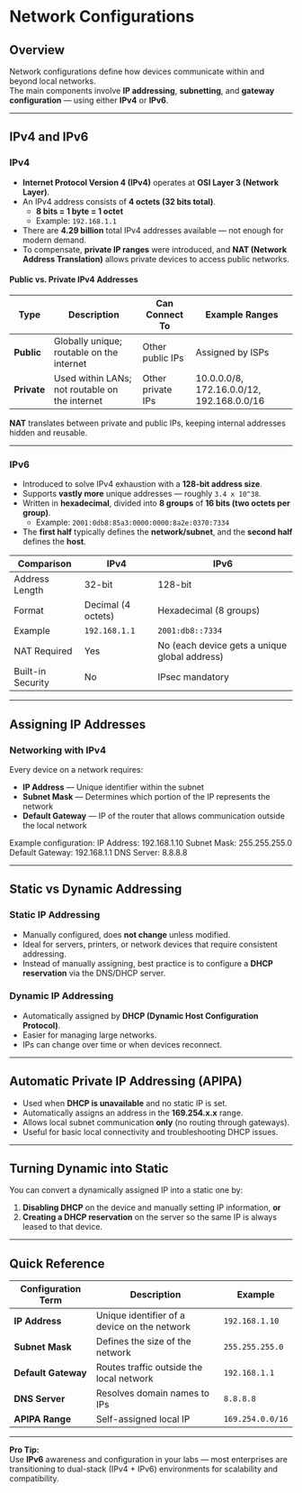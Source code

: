 # Network Configurations

## Overview
Network configurations define how devices communicate within and beyond local networks.  
The main components involve **IP addressing**, **subnetting**, and **gateway configuration** — using either **IPv4** or **IPv6**.

---

## IPv4 and IPv6

### IPv4
- **Internet Protocol Version 4 (IPv4)** operates at **OSI Layer 3 (Network Layer)**.  
- An IPv4 address consists of **4 octets (32 bits total)**.  
  - **8 bits = 1 byte = 1 octet**  
  - Example: `192.168.1.1`
- There are **4.29 billion** total IPv4 addresses available — not enough for modern demand.  
- To compensate, **private IP ranges** were introduced, and **NAT (Network Address Translation)** allows private devices to access public networks.

#### Public vs. Private IPv4 Addresses
| Type | Description | Can Connect To | Example Ranges |
|-------|--------------|----------------|----------------|
| **Public** | Globally unique; routable on the internet | Other public IPs | Assigned by ISPs |
| **Private** | Used within LANs; not routable on the internet | Other private IPs | 10.0.0.0/8, 172.16.0.0/12, 192.168.0.0/16 |

**NAT** translates between private and public IPs, keeping internal addresses hidden and reusable.

---

### IPv6
- Introduced to solve IPv4 exhaustion with a **128-bit address size**.  
- Supports **vastly more** unique addresses — roughly `3.4 x 10^38`.  
- Written in **hexadecimal**, divided into **8 groups** of **16 bits (two octets per group)**.  
  - Example: `2001:0db8:85a3:0000:0000:8a2e:0370:7334`
- The **first half** typically defines the **network/subnet**, and the **second half** defines the **host**.  

| Comparison | IPv4 | IPv6 |
|-------------|------|------|
| Address Length | 32-bit | 128-bit |
| Format | Decimal (4 octets) | Hexadecimal (8 groups) |
| Example | `192.168.1.1` | `2001:db8::7334` |
| NAT Required | Yes | No (each device gets a unique global address) |
| Built-in Security | No | IPsec mandatory |

---

## Assigning IP Addresses

### Networking with IPv4
Every device on a network requires:
- **IP Address** — Unique identifier within the subnet  
- **Subnet Mask** — Determines which portion of the IP represents the network  
- **Default Gateway** — IP of the router that allows communication outside the local network  

Example configuration:
IP Address: 192.168.1.10
Subnet Mask: 255.255.255.0
Default Gateway: 192.168.1.1
DNS Server: 8.8.8.8

---

## Static vs Dynamic Addressing

### Static IP Addressing
- Manually configured, does **not change** unless modified.  
- Ideal for servers, printers, or network devices that require consistent addressing.  
- Instead of manually assigning, best practice is to configure a **DHCP reservation** via the DNS/DHCP server.

### Dynamic IP Addressing
- Automatically assigned by **DHCP (Dynamic Host Configuration Protocol)**.  
- Easier for managing large networks.  
- IPs can change over time or when devices reconnect.

---

## Automatic Private IP Addressing (APIPA)
- Used when **DHCP is unavailable** and no static IP is set.  
- Automatically assigns an address in the **169.254.x.x** range.  
- Allows local subnet communication **only** (no routing through gateways).  
- Useful for basic local connectivity and troubleshooting DHCP issues.

---

## Turning Dynamic into Static
You can convert a dynamically assigned IP into a static one by:
1. **Disabling DHCP** on the device and manually setting IP information, **or**
2. **Creating a DHCP reservation** on the server so the same IP is always leased to that device.

---

## Quick Reference

| Configuration Term | Description | Example |
|--------------------|-------------|----------|
| **IP Address** | Unique identifier of a device on the network | `192.168.1.10` |
| **Subnet Mask** | Defines the size of the network | `255.255.255.0` |
| **Default Gateway** | Routes traffic outside the local network | `192.168.1.1` |
| **DNS Server** | Resolves domain names to IPs | `8.8.8.8` |
| **APIPA Range** | Self-assigned local IP | `169.254.0.0/16` |

---

**Pro Tip:**  
Use **IPv6** awareness and configuration in your labs — most enterprises are transitioning to dual-stack (IPv4 + IPv6) environments for scalability and compatibility.
